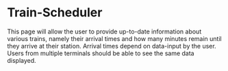 # Train-Scheduler

This page will allow the user to provide up-to-date information about various trains, namely their arrival times and how many minutes remain until they arrive at their station. Arrival times depend on data-input by the user.  Users from multiple terminals should be able to see the same data displayed.